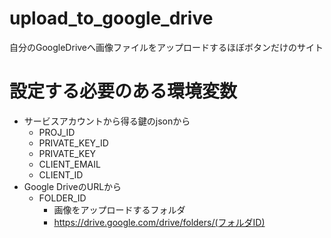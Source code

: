 # upload_to_google_drive
自分のGoogleDriveへ画像ファイルをアップロードするほぼボタンだけのサイト

# 設定する必要のある環境変数

- サービスアカウントから得る鍵のjsonから
  - PROJ_ID
  - PRIVATE_KEY_ID
  - PRIVATE_KEY
  - CLIENT_EMAIL
  - CLIENT_ID
- Google DriveのURLから
  - FOLDER_ID
    - 画像をアップロードするフォルダ
    - https://drive.google.com/drive/folders/(フォルダID)
